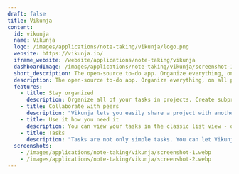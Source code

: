 ```yaml
---
draft: false
title: Vikunja
content:
  id: vikunja
  name: Vikunja
  logo: /images/applications/note-taking/vikunja/logo.png
  website: https://vikunja.io/
  iframe_website: /website/applications/note-taking/vikunja
  dashboardImage: /images/applications/note-taking/vikunja/screenshot-1.webp
  short_description: The open-source to-do app. Organize everything, on all platforms.
  description: The open-source to-do app. Organize everything, on all platforms.
  features:
    - title: Stay organized
      description: Organize all of your tasks in projects. Create subprojects organize everything hierarchical and keep related stuff grouped.
    - title: Collaborate with peers
      description: "Vikunja lets you easily share a project with another user or a whole team! Assignments show who's working on what."
    - title: Use it how you need it
      description: You can view your tasks in the classic list view - or a Gantt Chart, or Table view, or Kanban Board. Whatever you need!
    - title: Tasks
      description: "Tasks are not only simple tasks. You can let Vikunja remind you of tasks when they're due. Never miss an important deadline again!"
  screenshots:
    - /images/applications/note-taking/vikunja/screenshot-1.webp
    - /images/applications/note-taking/vikunja/screenshot-2.webp
---
```

